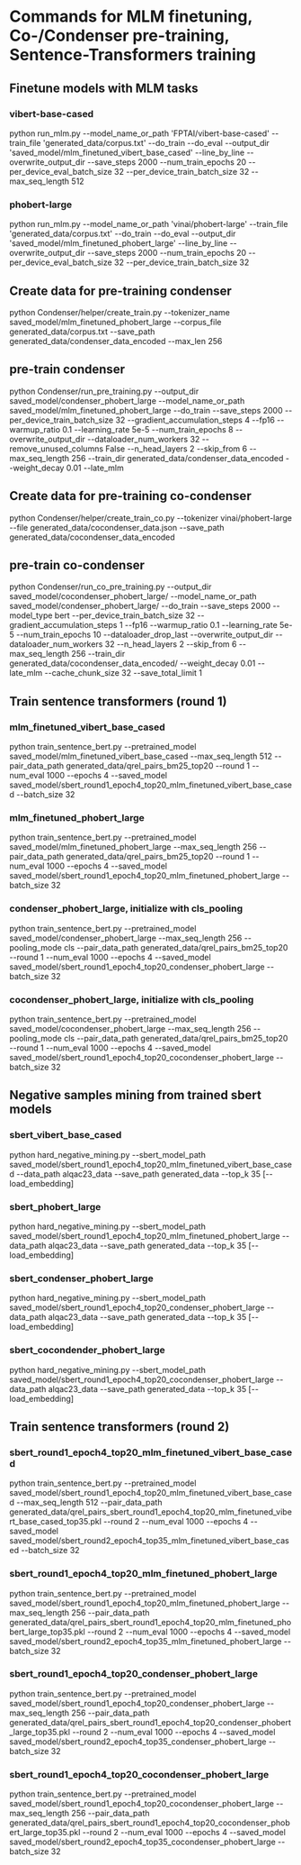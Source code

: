 # Commands for MLM finetuning, Co-/Condenser pre-training, Sentence-Transformers training

## Finetune models with MLM tasks

### vibert-base-cased
python run_mlm.py --model_name_or_path 'FPTAI/vibert-base-cased' --train_file 'generated_data/corpus.txt' --do_train --do_eval --output_dir 'saved_model/mlm_finetuned_vibert_base_cased' --line_by_line --overwrite_output_dir --save_steps 2000 --num_train_epochs 20 --per_device_eval_batch_size 32 --per_device_train_batch_size 32 --max_seq_length 512

### phobert-large
python run_mlm.py --model_name_or_path 'vinai/phobert-large' --train_file 'generated_data/corpus.txt' --do_train --do_eval --output_dir 'saved_model/mlm_finetuned_phobert_large' --line_by_line --overwrite_output_dir --save_steps 2000 --num_train_epochs 20 --per_device_eval_batch_size 32 --per_device_train_batch_size 32

## Create data for pre-training condenser
python Condenser/helper/create_train.py --tokenizer_name saved_model/mlm_finetuned_phobert_large --corpus_file generated_data/corpus.txt --save_path generated_data/condenser_data_encoded --max_len 256 

## pre-train condenser
python Condenser/run_pre_training.py --output_dir saved_model/condenser_phobert_large --model_name_or_path saved_model/mlm_finetuned_phobert_large --do_train --save_steps 2000 --per_device_train_batch_size 32 --gradient_accumulation_steps 4 --fp16 --warmup_ratio 0.1 --learning_rate 5e-5 --num_train_epochs 8 --overwrite_output_dir --dataloader_num_workers 32 --remove_unused_columns False --n_head_layers 2 --skip_from 6 --max_seq_length 256 --train_dir generated_data/condenser_data_encoded --weight_decay 0.01 --late_mlm

## Create data for pre-training co-condenser
python Condenser/helper/create_train_co.py --tokenizer vinai/phobert-large --file generated_data/cocondenser_data.json --save_path generated_data/cocondenser_data_encoded

## pre-train co-condenser
python Condenser/run_co_pre_training.py --output_dir saved_model/cocondenser_phobert_large/ --model_name_or_path saved_model/condenser_phobert_large/ --do_train --save_steps 2000 --model_type bert --per_device_train_batch_size 32 --gradient_accumulation_steps 1 --fp16 --warmup_ratio 0.1 --learning_rate 5e-5 --num_train_epochs 10 --dataloader_drop_last --overwrite_output_dir --dataloader_num_workers 32 --n_head_layers 2 --skip_from 6 --max_seq_length 256 --train_dir generated_data/cocondenser_data_encoded/ --weight_decay 0.01 --late_mlm --cache_chunk_size 32 --save_total_limit 1

## Train sentence transformers (round 1)

### mlm_finetuned_vibert_base_cased
python train_sentence_bert.py --pretrained_model saved_model/mlm_finetuned_vibert_base_cased --max_seq_length 512 --pair_data_path generated_data/qrel_pairs_bm25_top20 --round 1 --num_eval 1000 --epochs 4 --saved_model saved_model/sbert_round1_epoch4_top20_mlm_finetuned_vibert_base_cased --batch_size 32

### mlm_finetuned_phobert_large
python train_sentence_bert.py --pretrained_model saved_model/mlm_finetuned_phobert_large --max_seq_length 256 --pair_data_path generated_data/qrel_pairs_bm25_top20 --round 1 --num_eval 1000 --epochs 4 --saved_model saved_model/sbert_round1_epoch4_top20_mlm_finetuned_phobert_large --batch_size 32

### condenser_phobert_large, initialize with cls_pooling
python train_sentence_bert.py --pretrained_model saved_model/condenser_phobert_large --max_seq_length 256 --pooling_mode cls  --pair_data_path generated_data/qrel_pairs_bm25_top20 --round 1 --num_eval 1000 --epochs 4 --saved_model saved_model/sbert_round1_epoch4_top20_condenser_phobert_large --batch_size 32

### cocondenser_phobert_large, initialize with cls_pooling
python train_sentence_bert.py --pretrained_model saved_model/cocondenser_phobert_large --max_seq_length 256 --pooling_mode cls  --pair_data_path generated_data/qrel_pairs_bm25_top20 --round 1 --num_eval 1000 --epochs 4 --saved_model saved_model/sbert_round1_epoch4_top20_cocondenser_phobert_large --batch_size 32

## Negative samples mining from trained sbert models

### sbert_vibert_base_cased
python hard_negative_mining.py --sbert_model_path saved_model/sbert_round1_epoch4_top20_mlm_finetuned_vibert_base_cased --data_path alqac23_data --save_path generated_data --top_k 35 [--load_embedding]

### sbert_phobert_large
python hard_negative_mining.py --sbert_model_path saved_model/sbert_round1_epoch4_top20_mlm_finetuned_phobert_large --data_path alqac23_data --save_path generated_data --top_k 35 [--load_embedding]


### sbert_condenser_phobert_large
python hard_negative_mining.py --sbert_model_path saved_model/sbert_round1_epoch4_top20_condenser_phobert_large --data_path alqac23_data --save_path generated_data --top_k 35 [--load_embedding]


### sbert_cocondender_phobert_large
python hard_negative_mining.py --sbert_model_path saved_model/sbert_round1_epoch4_top20_cocondenser_phobert_large --data_path alqac23_data --save_path generated_data --top_k 35 [--load_embedding]

## Train sentence transformers (round 2)

### sbert_round1_epoch4_top20_mlm_finetuned_vibert_base_cased
python train_sentence_bert.py --pretrained_model saved_model/sbert_round1_epoch4_top20_mlm_finetuned_vibert_base_cased --max_seq_length 512 --pair_data_path generated_data/qrel_pairs_sbert_round1_epoch4_top20_mlm_finetuned_vibert_base_cased_top35.pkl --round 2 --num_eval 1000 --epochs 4 --saved_model saved_model/sbert_round2_epoch4_top35_mlm_finetuned_vibert_base_cased --batch_size 32

### sbert_round1_epoch4_top20_mlm_finetuned_phobert_large
python train_sentence_bert.py --pretrained_model saved_model/sbert_round1_epoch4_top20_mlm_finetuned_phobert_large --max_seq_length 256 --pair_data_path generated_data/qrel_pairs_sbert_round1_epoch4_top20_mlm_finetuned_phobert_large_top35.pkl --round 2 --num_eval 1000 --epochs 4 --saved_model saved_model/sbert_round2_epoch4_top35_mlm_finetuned_phobert_large --batch_size 32

### sbert_round1_epoch4_top20_condenser_phobert_large
python train_sentence_bert.py --pretrained_model saved_model/sbert_round1_epoch4_top20_condenser_phobert_large --max_seq_length 256 --pair_data_path generated_data/qrel_pairs_sbert_round1_epoch4_top20_condenser_phobert_large_top35.pkl --round 2 --num_eval 1000 --epochs 4 --saved_model saved_model/sbert_round2_epoch4_top35_condenser_phobert_large --batch_size 32

### sbert_round1_epoch4_top20_cocondenser_phobert_large
python train_sentence_bert.py --pretrained_model saved_model/sbert_round1_epoch4_top20_cocondenser_phobert_large --max_seq_length 256 --pair_data_path generated_data/qrel_pairs_sbert_round1_epoch4_top20_cocondenser_phobert_large_top35.pkl --round 2 --num_eval 1000 --epochs 4 --saved_model saved_model/sbert_round2_epoch4_top35_cocondenser_phobert_large --batch_size 32